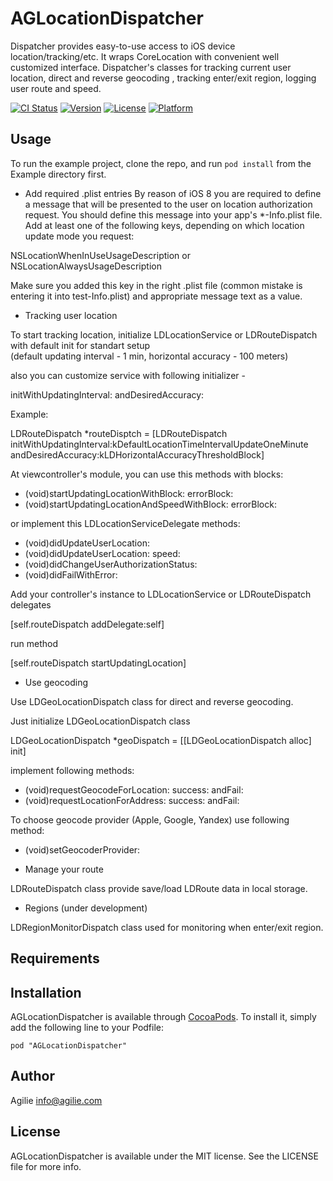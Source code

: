 # AGLocationDispatcher

Dispatcher provides easy-to-use access to iOS device location/tracking/etc. It wraps CoreLocation with convenient well customized interface. Dispatcher's classes for tracking current user location, direct and reverse geocoding , tracking enter/exit region, logging user route and speed.

[![CI Status](http://img.shields.io/travis/ideas-world/AGLocationDispatcher.svg?style=flat)](https://travis-ci.org/ideas-world/AGLocationDispatcher)
[![Version](https://img.shields.io/cocoapods/v/AGLocationDispatcher.svg?style=flat)](http://cocoadocs.org/docsets/AGLocationDispatcher)
[![License](https://img.shields.io/cocoapods/l/AGLocationDispatcher.svg?style=flat)](http://cocoadocs.org/docsets/AGLocationDispatcher)
[![Platform](https://img.shields.io/cocoapods/p/AGLocationDispatcher.svg?style=flat)](http://cocoadocs.org/docsets/AGLocationDispatcher)

## Usage

To run the example project, clone the repo, and run `pod install` from the Example directory first.

- Add required .plist entries
By reason of iOS 8 you are required to define a message that will be presented to the user on location authorization request. You should define this message into your app's *-Info.plist file. 
Add at least one of the following keys, depending on which location update mode you request:

NSLocationWhenInUseUsageDescription or NSLocationAlwaysUsageDescription

Make sure you added this key in the right .plist file (common mistake is entering it into test-Info.plist) and appropriate message text as a value.

- Tracking user location

To start tracking location, initialize LDLocationService or LDRouteDispatch with default init for standart setup  
(default updating interval - 1 min, horizontal accuracy - 100 meters)

also you can customize service with following initializer -

initWithUpdatingInterval: andDesiredAccuracy:

Example:

LDRouteDispatch *routeDisptch = [LDRouteDispatch initWithUpdatingInterval:kDefaultLocationTimeIntervalUpdateOneMinute andDesiredAccuracy:kLDHorizontalAccuracyThresholdBlock]

At viewcontroller's module, you can use this methods with blocks:

- (void)startUpdatingLocationWithBlock: errorBlock:
- (void)startUpdatingLocationAndSpeedWithBlock: errorBlock:

or implement this LDLocationServiceDelegate methods:

- (void)didUpdateUserLocation:
- (void)didUpdateUserLocation: speed:
- (void)didChangeUserAuthorizationStatus:
- (void)didFailWithError:

Add your controller's instance to LDLocationService or LDRouteDispatch delegates

[self.routeDispatch addDelegate:self]

run method

[self.routeDispatch startUpdatingLocation]

- Use geocoding

Use LDGeoLocationDispatch class for direct and reverse geocoding.

Just initialize LDGeoLocationDispatch class

LDGeoLocationDispatch *geoDispatch = [[LDGeoLocationDispatch alloc] init]

implement following methods:

- (void)requestGeocodeForLocation: success: andFail:
- (void)requestLocationForAddress: success: andFail:

To choose geocode provider (Apple, Google, Yandex) use following method:

- (void)setGeocoderProvider:

- Manage your route

LDRouteDispatch class provide save/load LDRoute data in local storage.

- Regions (under development)

LDRegionMonitorDispatch class used for monitoring when enter/exit region.

## Requirements

## Installation

AGLocationDispatcher is available through [CocoaPods](http://cocoapods.org). To install
it, simply add the following line to your Podfile:

    pod "AGLocationDispatcher"

## Author

Agilie info@agilie.com

## License

AGLocationDispatcher is available under the MIT license. See the LICENSE file for more info.

